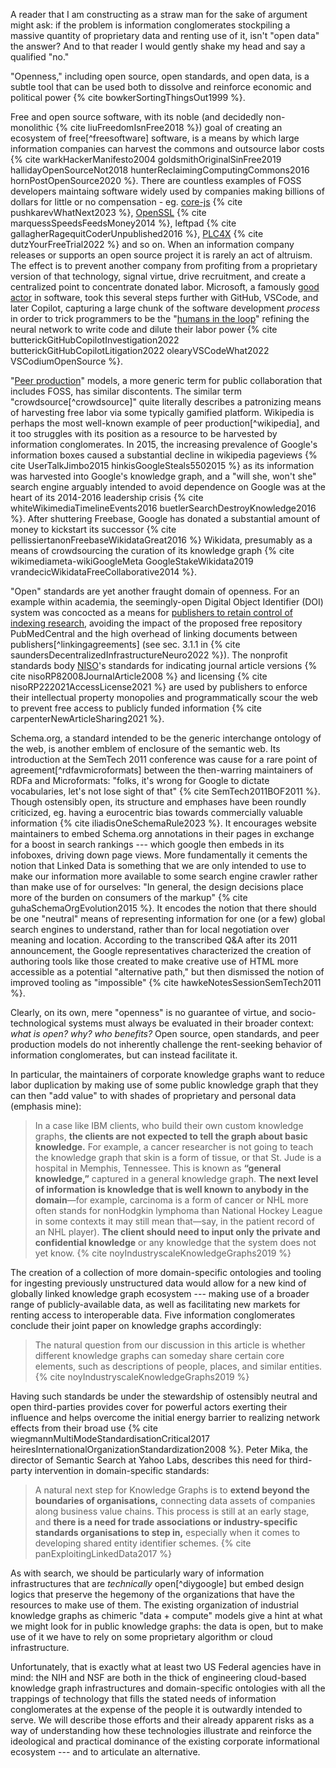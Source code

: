 A reader that I am constructing as a straw man for the sake of argument might ask: if the problem is information conglomerates stockpiling a massive quantity of proprietary data and renting use of it, isn't "open data" the answer? And to that reader I would gently shake my head and say a qualified "no."

"Openness," including open source, open standards, and open data, is a subtle tool that can be used both to dissolve and reinforce economic and political power {% cite bowkerSortingThingsOut1999 %}.

Free and open source software, with its noble (and decidedly non-monolithic {% cite liuFreedomIsnFree2018 %}) goal of creating an ecosystem of free[^freesoftware] software, is a means by which large information companies can harvest the commons and outsource labor costs {% cite warkHackerManifesto2004 goldsmithOriginalSinFree2019 hallidayOpenSourceNot2018 hunterReclaimingComputingCommons2016 hornPostOpenSource2020 %}. There are countless examples of FOSS developers maintaing software widely used by companies making billions of dollars for little or no compensation - eg. [core-js](https://github.com/zloirock/core-js/blob/master/docs/2023-02-14-so-whats-next.md) {% cite pushkarevWhatNext2023 %}, [OpenSSL](https://veridicalsystems.com/blog/of-money-responsibility-and-pride/index.html) {% cite marquessSpeedsFeedsMoney2014 %}, leftpad {% cite gallagherRagequitCoderUnpublished2016 %}, [PLC4X](https://github.com/chrisdutz/blog/blob/main/plc4x/free-trial-expired.adoc) {% cite dutzYourFreeTrial2022 %} and so on. When an information company releases or supports an open source project it is rarely an act of altruism. The effect is to prevent another company from profiting from a proprietary version of that technology, signal virtue, drive recruitment, and create a centralized point to concentrate donated labor. Microsoft, a famously [good actor](https://en.wikipedia.org/wiki/Embrace,_extend,_and_extinguish) in software, took this several steps further with GitHub, VSCode, and later Copilot, capturing a large chunk of the software development *process* in order to trick programmers to be the "[humans in the loop](https://twitter.com/json_dirs/status/1410897161277956097)" refining the neural network to write code and dilute their labor power {% cite butterickGitHubCopilotInvestigation2022 butterickGitHubCopilotLitigation2022 olearyVSCodeWhat2022 VSCodiumOpenSource %}.

"[Peer production](https://en.wikipedia.org/wiki/Peer_production)" models, a more generic term for public collaboration that includes FOSS, has similar discontents. The similar term "crowdsource[^crowdsource]" quite literally describes a patronizing means of harvesting free labor via some typically gamified platform. Wikipedia is perhaps the most well-known example of peer production[^wikipedia], and it too struggles with its position as a resource to be harvested by information conglomerates. In 2015, the increasing prevalence of Google's information boxes caused a substantial decline in wikipedia pageviews {% cite UserTalkJimbo2015 hinkisGoogleSteals5502015  %} as its information was harvested into Google's knowledge graph, and a "will she, won't she" search engine arguably intended to avoid dependence on Google was at the heart of its 2014-2016 leadership crisis {% cite whiteWikimediaTimelineEvents2016 buetlerSearchDestroyKnowledge2016 %}. After shuttering Freebase, Google has donated a substantial amount of money to kickstart its successor {% cite pellissiertanonFreebaseWikidataGreat2016 %} Wikidata, presumably as a means of crowdsourcing the curation of its knowledge graph {% cite wikimediameta-wikiGoogleMeta GoogleStakeWikidata2019 vrandecicWikidataFreeCollaborative2014 %}.

"Open" standards are yet another fraught domain of openness. For an example within academia, the seemingly-open Digital Object Identifier (DOI) system was concocted as a means for [publishers to retain control of indexing research](https://jon-e.net/infrastructure/#seemingly-prosocial-protocols-can-be-used-by-industries-to-preem), avoiding the impact of the proposed free repository PubMedCentral and the high overhead of linking documents between publishers[^linkingagreements] (see sec. 3.1.1 in {% cite saundersDecentralizedInfrastructureNeuro2022 %}). The nonprofit standards body [NISO](https://www.niso.org)'s standards for indicating journal article versions {% cite nisoRP82008JournalArticle2008 %} and licensing {% cite nisoRP222021AccessLicense2021 %} are used by publishers to enforce their intellectual property monopolies and programmatically scour the web to prevent free access to publicly funded information {% cite carpenterNewArticleSharing2021 %}.

Schema.org, a standard intended to be the generic interchange ontology of the web, is another emblem of enclosure of the semantic web. Its introduction at the SemTech 2011 conference was cause for a rare point of agreement[^rdfavmicroformats] between the then-warring maintainers of RDFa and Microformats: "folks, it's wrong for Google to dictate vocabularies, let's not lose sight of that" {% cite SemTech2011BOF2011 %}. Though ostensibly open, its structure and emphases have been roundly criticized, eg. having a eurocentric bias towards commercially valuable information {% cite iliadisOneSchemaRule2023 %}. It encourages website maintainers to embed Schema.org annotations in their pages in exchange for a boost in search rankings --- which google then embeds in its infoboxes, driving down page views. More fundamentally it cements the notion that Linked Data is something that we are only intended to use to make our information more available to some search engine crawler rather than make use of for ourselves: "In general, the design decisions place more of the burden on consumers of the markup" {% cite guhaSchemaOrgEvolution2015 %}. It encodes the notion that there should be one "neutral" means of representing information for one (or a few) global search engines to understand, rather than for local negotiation over meaning and location. According to the transcribed Q&A after its 2011 announcement, the Google representatives characterized the creation of authoring tools like those created to make creative use of HTML more accessible as a potential "alternative path," but then dismissed the notion of improved tooling as "impossible" {% cite hawkeNotesSessionSemTech2011 %}. 

Clearly, on its own, mere "openness" is no guarantee of virtue, and socio-technological systems must always be evaluated in their broader context: *what is open? why? who benefits?* Open source, open standards, and peer production models do not inherently challenge the rent-seeking behavior of information conglomerates, but can instead facilitate it. 

In particular, the maintainers of corporate knowledge graphs want to reduce labor duplication by making use of some public knowledge graph that they can then "add value" to with shades of proprietary and personal data (emphasis mine):

> In a case like IBM clients, who build their own custom knowledge graphs, **the clients are not expected to tell the graph about basic knowledge.** For example, a cancer researcher is not going to teach the knowledge graph that skin is a form of tissue, or that St. Jude is a hospital in Memphis, Tennessee. This is known as **“general knowledge,”** captured in a general knowledge graph. **The next level of information is knowledge that is well known to anybody in the domain**—for example, carcinoma is a form of cancer or NHL more often stands for nonHodgkin lymphoma than National Hockey League in some contexts it may still mean that—say, in the patient record of an NHL player). **The client should need to input only the private and confidential knowledge** or any knowledge that the system does not yet know. {% cite noyIndustryscaleKnowledgeGraphs2019 %}

The creation of a collection of more domain-specific ontologies and tooling for ingesting previously unstructured data would allow for a new kind of globally linked knowledge graph ecosystem --- making use of a broader range of publicly-available data, as well as facilitating new markets for renting access to interoperable data. Five information conglomerates conclude their joint paper on knowledge graphs accordingly:

> The natural question from our discussion in this article is whether different knowledge graphs can someday share certain core elements, such as descriptions of people, places, and similar entities. {% cite noyIndustryscaleKnowledgeGraphs2019 %}

Having such standards be under the stewardship of ostensibly neutral and open third-parties provides cover for powerful actors exerting their influence and helps overcome the initial energy barrier to realizing network effects from their broad use {% cite wiegmannMultiModeStandardisationCritical2017 heiresInternationalOrganizationStandardization2008 %}. Peter Mika, the director of Semantic Search at Yahoo Labs, describes this need for third-party intervention in domain-specific standards:

> A natural next step for Knowledge Graphs is to **extend beyond the boundaries of organisations,** connecting data assets of companies along business value chains. This process is still at an early stage, and **there is a need for trade associations or industry-specific standards organisations to step in,** especially when it comes to developing shared entity identifier schemes. {% cite panExploitingLinkedData2017 %}

As with search, we should be particularly wary of information infrastructures that are *technically* open[^diygoogle] but embed design logics that preserve the hegemony of the organizations that have the resources to make use of them. The existing organization of industrial knowledge graphs as chimeric "data + compute" models give a hint at what we might look for in public knowledge graphs: the data is open, but to make use of it we have to rely on some proprietary algorithm or cloud infrastructure.

Unfortunately, that is exactly what at least two US Federal agencies have in mind: the NIH and NSF are both in the thick of engineering cloud-based knowledge graph infrastructures and domain-specific ontologies with all the trappings of technology that fills the stated needs of information conglomerates at the expense of the people it is outwardly intended to serve. We will describe those efforts and their already apparent risks as a way of understanding how these technologies illustrate and reinforce the ideological and practical dominance of the existing corporate informational ecosystem --- and to articulate an alternative.
